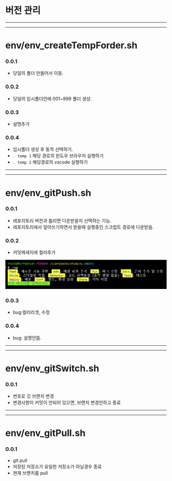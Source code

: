 # 버전 관리

---

---

# env/env_createTempForder.sh

### 0.0.1

- 당일의 폴더 만들어서 이동.

### 0.0.2

- 당일의 임시폴더안에 001~999 폴더 생성.

### 0.0.3

- 설명추가

### 0.0.4

- 임시폴더 생성 후 동작 선택하기.
- `. temp 1` 해당 경로의 윈도우 브라우저 실행하기
- `. temp 2` 해당경로의 vscode 실행하기

---

---

# env/env_gitPush.sh

### 0.0.1

- 레포지토리 버전과 틀리면 다운받을지 선택하는 기능.
- 레포지토리에서 덮어쓰기하면서 받을때 실행중인 스크립트 경로에 다운받음.

### 0.0.2

- 커밋메세지에 컬러추가

![alt text](images/markdown-image-2.png)

### 0.0.3

- bug:컬러리셋, 수정

### 0.0.4

- bug: 설명안뜸.

---

---

# env/env_gitSwitch.sh

### 0.0.1

- 번호로 깃 브랜치 변경
- 변경사항이 커밋이 안되어 있으면, 브랜치 변경안하고 종료

---
---

# env/env_gitPull.sh

### 0.0.1

- git pull
- 저장된 저장소가 유일한 저장소가 아닐경우 종료
- 현재 브랜치를 pull
